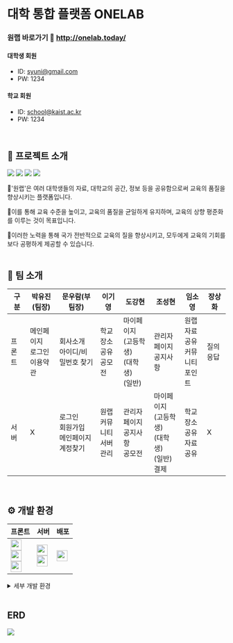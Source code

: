 # 대학 통합 플랫폼 **ONELAB**  
### 원랩 바로가기 🔗 http://onelab.today/
#### 대학생 회원
- ID: syuni@gmail.com
- PW: 1234
  
#### 학교 회원
- ID: school@kaist.ac.kr
- PW: 1234

<br>

## 📢 프로젝트 소개
<img src="https://github.com/SOYOUNGdev/project-data_analysis/assets/115638411/ee942bde-9209-4d06-bc9d-bde0ac8b275f">
<img src="https://github.com/SOYOUNGdev/project-data_analysis/assets/115638411/397544d5-aa49-4030-8e44-913b16680e53">
<img src="https://github.com/SOYOUNGdev/project-data_analysis/assets/115638411/7b8ae58b-4e1d-47e7-9d9a-a06a21cd8be7">
<img src="https://github.com/SOYOUNGdev/project-data_analysis/assets/115638411/49cc9e8d-ef24-4189-bd65-3949a67ccd62">
  
📍'원랩'은 여러 대학생들의 자료, 대학교의 공간, 정보 등을 공유함으로써 교육의 품질을 향상시키는 플랫폼입니다.  
  
📍이를 통해 교육 수준을 높이고, 교육의 품질을 균일하게 유지하며, 교육의 상향 평준화를 이루는 것이 목표입니다.  
  
📍이러한 노력을 통해 국가 전반적으로 교육의 질을 향상시키고, 모두에게 교육의 기회를 보다 공평하게 제공할 수 있습니다.  
<br>

## 🤝 팀 소개
|구분|박유진(팀장)|문우람(부팀장)|이기영|도강현|조성현|임소영|장상화|
|-------|-------|-------|-------|-------|-------|-------|-------|
|프론트|메인페이지<br>로그인<br>이용약관|회사소개<br>아이디/비밀번호 찾기|학교<br>장소공유<br>공모전|마이페이지<br>(고등학생)<br>(대학생)<br>(일반)|관리자 페이지<br>공지사항|원랩<br>자료공유<br>커뮤니티<br>포인트<br>|질의응답|
|서버|X|로그인<br>회원가입<br>메인페이지<br>계정찾기|원랩<br>커뮤니티<br>서버 관리|관리자 페이지<br>공지사항<br>공모전<br>|마이페이지<br>(고등학생)<br>(대학생)<br>(일반)<br>결제|학교<br>장소공유<br>자료공유<br>|X|
<br>


## ⚙️ 개발 환경
|프론트|서버|배포|
|------|---|---|
|<img src="https://img.shields.io/badge/HTML-E34F26.svg?style=flat&logo=html5&logoColor=white" style="height:25px"> <br> <img src="https://img.shields.io/badge/CSS-1572B6.svg?style=flat&logo=css3&logoColor=white" style="height:25px"> <br> <img src="https://img.shields.io/badge/JavaScript-F7DF1E.svg?style=flat&logo=javascript&logoColor=white" style="height:25px">|<img src="https://img.shields.io/badge/Django-092E20.svg?style=flat&logo=django&logoColor=yellow" style="height:25px"> <br> <img src="https://img.shields.io/badge/Python-3776AB.svg?style=flat&logo=python&logoColor=yellow" style="height:25px"> <br>|<img src="https://img.shields.io/badge/Amazon-232F3E.svg?style=flat&logo=amazonaws&logoColor=orange" style="height:25px"> 

<details>
  <summary>세부 개발 환경</summary>
  - MySQL<br>  
  - PyCharm<br>  
  - GitHub<br>  
  - Slack<br>  
</details>

<br>

## ERD
<img src="https://github.com/SOYOUNGdev/project-data_analysis/assets/115638411/6d08b345-9dc8-42c9-86a2-81887f2214ef">

